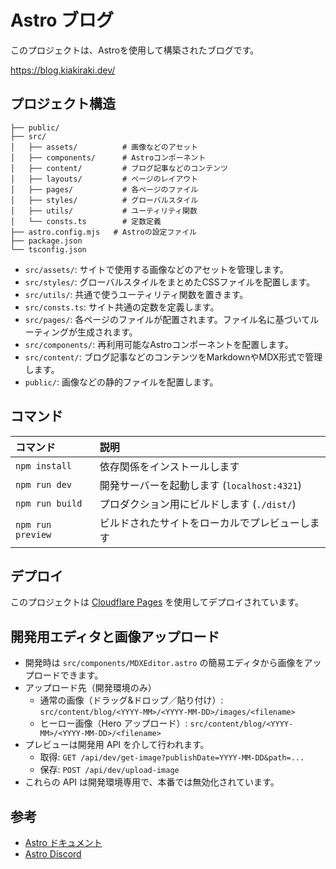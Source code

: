 # Astro ブログ

このプロジェクトは、Astroを使用して構築されたブログです。

https://blog.kiakiraki.dev/

## プロジェクト構造

```
├── public/
├── src/
│   ├── assets/          # 画像などのアセット
│   ├── components/      # Astroコンポーネント
│   ├── content/         # ブログ記事などのコンテンツ
│   ├── layouts/         # ページのレイアウト
│   ├── pages/           # 各ページのファイル
│   ├── styles/          # グローバルスタイル
│   ├── utils/           # ユーティリティ関数
│   └── consts.ts        # 定数定義
├── astro.config.mjs   # Astroの設定ファイル
├── package.json
└── tsconfig.json
```

- `src/assets/`: サイトで使用する画像などのアセットを管理します。
- `src/styles/`: グローバルスタイルをまとめたCSSファイルを配置します。
- `src/utils/`: 共通で使うユーティリティ関数を置きます。
- `src/consts.ts`: サイト共通の定数を定義します。
- `src/pages/`: 各ページのファイルが配置されます。ファイル名に基づいてルーティングが生成されます。
- `src/components/`: 再利用可能なAstroコンポーネントを配置します。
- `src/content/`: ブログ記事などのコンテンツをMarkdownやMDX形式で管理します。
- `public/`: 画像などの静的ファイルを配置します。

## コマンド

| コマンド          | 説明                                           |
| :---------------- | :--------------------------------------------- |
| `npm install`     | 依存関係をインストールします                   |
| `npm run dev`     | 開発サーバーを起動します (`localhost:4321`)    |
| `npm run build`   | プロダクション用にビルドします (`./dist/`)     |
| `npm run preview` | ビルドされたサイトをローカルでプレビューします |

## デプロイ

このプロジェクトは [Cloudflare Pages](https://pages.cloudflare.com/)
を使用してデプロイされています。

## 開発用エディタと画像アップロード

- 開発時は `src/components/MDXEditor.astro`
  の簡易エディタから画像をアップロードできます。
- アップロード先（開発環境のみ）
  - 通常の画像（ドラッグ&ドロップ／貼り付け）:
    `src/content/blog/<YYYY-MM>/<YYYY-MM-DD>/images/<filename>`
  - ヒーロー画像（Hero アップロード）:
    `src/content/blog/<YYYY-MM>/<YYYY-MM-DD>/<filename>`
- プレビューは開発用 API を介して行われます。
  - 取得: `GET /api/dev/get-image?publishDate=YYYY-MM-DD&path=...`
  - 保存: `POST /api/dev/upload-image`
- これらの API は開発環境専用で、本番では無効化されています。

## 参考

- [Astro ドキュメント](https://docs.astro.build/ja/)
- [Astro Discord](https://astro.build/chat)
